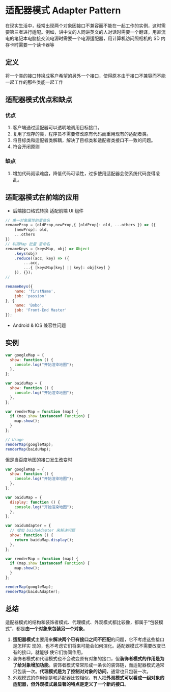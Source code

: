 # 适配器模式 Adapter Pattern

在现实生活中，经常出现两个对象因接口不兼容而不能在一起工作的实例，这时需要第三者进行适配。例如，讲中文的人同讲英文的人对话时需要一个翻译，用直流电的笔记本电脑接交流电源时需要一个电源适配器，用计算机访问照相机的 SD 内存卡时需要一个读卡器等

## 定义

将一个类的接口转换成客户希望的另外一个接口，使得原本由于接口不兼容而不能一起工作的那些类能一起工作

## 适配器模式优点和缺点

### 优点

1. 客户端通过适配器可以透明地调用目标接口。
2. 复用了现存的类，程序员不需要修改原有代码而重用现有的适配者类。
3. 将目标类和适配者类解耦，解决了目标类和适配者类接口不一致的问题。
4. 符合开闭原则

### 缺点

1. 增加代码阅读难度，降低代码可读性，过多使用适配器会使系统代码变得凌乱。

## 适配器模式在前端的应用

- 后端接口格式转换 适配前端 UI 组件

```javascript
// 单一对象属性的重命名
renameProp = (oldProp,newProp,{ [oldProp]: old, ...others }) => ({
    [newProp]: old,
    ...others
})
// 利用Map 批量 重命名
renameKeys = (keysMap, obj) => Object
    .keys(obj)
    .reduce((acc, key) => ({
        ...acc,
        ...{ [keysMap[key] || key]: obj[key] }
    }), {});
//

renameKeys({
    name: 'firstName',
    job: 'passion'
}, {
    name: 'Bobo',
    job: 'Front-End Master'
});


```


- Android & IOS 兼容性问题

## 实例

```javascript
var googleMap = {
  show: function () {
    console.log("开始渲染地图");
  },
};

var baiduMap = {
  show: function () {
    console.log("开始渲染地图");
  },
};

var renderMap = function (map) {
  if (map.show instanceof Function) {
    map.show();
  }
};

// Usage
renderMap(googleMap);
renderMap(baiduMap);
```

但是当百度地图的接口发生改变时

```javascript
var googleMap = {
  show: function () {
    console.log("开始渲染地图");
  },
};

var baiduMap = {
  display: function () {
    console.log("开始渲染地图");
  },
};

var baiduAdapter = {
  // 增加 baiduAdapter 来解决问题
  show: function () {
    return baiduMap.display();
  },
};

var renderMap = function (map) {
  if (map.show instanceof Function) {
    map.show();
  }
};

renderMap(googleMap);
renderMap(baiduAdapter);
```

## 总结

适配器模式的结构和装饰者模式、代理模式、外观模式都比较像，都属于“包装模式”，都是**由一个对象来包装另一个对象**。

1. **适配器模式**主要用来**解决两个已有接口之间不匹配**的问题，它不考虑这些接口是怎样实 现的，也不考虑它们将来可能会如何演化。适配器模式不需要改变已有的接口，就能够 使它们协同作用。
2. 装饰者模式和代理模式也不会改变原有对象的接口，但**装饰者模式的作用是为了给对象增加功能**。装饰者模式常常形成一条长的装饰链，而适配器模式通常只包装一次。**代理模式是为了控制对对象的访问**，通常也只包装一次。
3. 外观模式的作用倒是和适配器比较相似，有人把**外观模式可以看成一组对象的适配器，但外观模式最显著的特点是定义了一个新的接口**。
